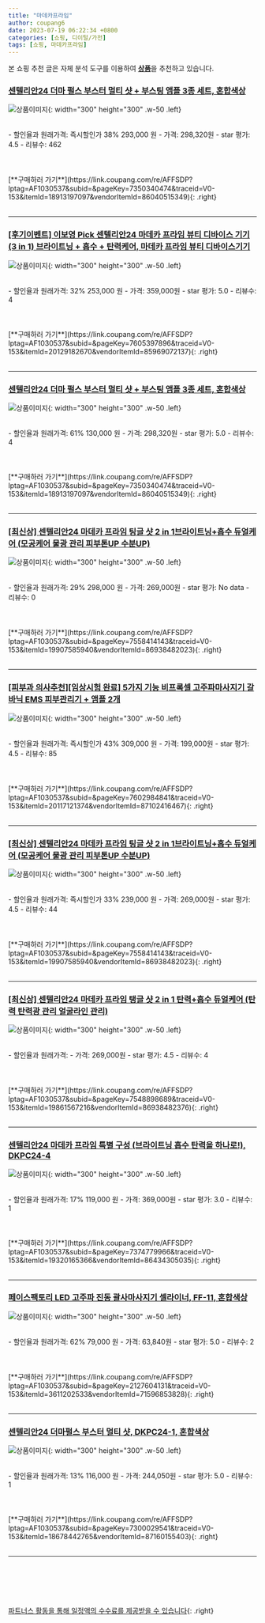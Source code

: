 ```yaml
---
title: "마데카프라임"
author: coupang6
date: 2023-07-19 06:22:34 +0800
categories: [쇼핑, 디이털/가전]
tags: [쇼핑, 마데카프라임]
---
```


본 쇼핑 추천 글은 자체 분석 도구를 이용하여 [**상품**](https://link.coupang.com/a/bao1ui)을 추천하고 있습니다.

### [센텔리안24 더마 펄스 부스터 멀티 샷 + 부스팅 앰플 3종 세트, 혼합색상](https://link.coupang.com/re/AFFSDP?lptag=AF1030537&subid=&pageKey=7350340474&traceid=V0-153&itemId=18913197097&vendorItemId=86040515349)

![상품이미지](https://thumbnail10.coupangcdn.com/thumbnails/remote/230x230ex/image/retail/images/2023/05/22/11/7/5b902867-ca34-49e1-8cfc-e8ec135ed7fa.png){: width="300" height="300" .w-50 .left}


<br>
- 할인율과 원래가격: 즉시할인가 38%  293,000   원
- 가격: 298,320원
- star 평가: 4.5
- 리뷰수: 462
<br>
<br>
<br>
<br>
[**구매하러 가기**](https://link.coupang.com/re/AFFSDP?lptag=AF1030537&subid=&pageKey=7350340474&traceid=V0-153&itemId=18913197097&vendorItemId=86040515349){: .right}
<br>
<br>

---

### [[후기이벤트] 이보영 Pick 센텔리안24 마데카 프라임 뷰티 디바이스 기기(3 in 1) 브라이트닝 + 흡수 + 탄력케어, 마데카 프라임 뷰티 디바이스기기](https://link.coupang.com/re/AFFSDP?lptag=AF1030537&subid=&pageKey=7605397896&traceid=V0-153&itemId=20129182670&vendorItemId=85969072137)

![상품이미지](https://thumbnail6.coupangcdn.com/thumbnails/remote/230x230ex/image/vendor_inventory/5602/58aaf9c098b12103a0edd4078055c7a909c4d0c4ff8a769b0e0892aadefb.jpg){: width="300" height="300" .w-50 .left}


<br>
- 할인율과 원래가격: 32%  253,000   원
- 가격: 359,000원
- star 평가: 5.0
- 리뷰수: 4
<br>
<br>
<br>
<br>
[**구매하러 가기**](https://link.coupang.com/re/AFFSDP?lptag=AF1030537&subid=&pageKey=7605397896&traceid=V0-153&itemId=20129182670&vendorItemId=85969072137){: .right}
<br>
<br>

---

### [센텔리안24 더마 펄스 부스터 멀티 샷 + 부스팅 앰플 3종 세트, 혼합색상](https://link.coupang.com/re/AFFSDP?lptag=AF1030537&subid=&pageKey=7350340474&traceid=V0-153&itemId=18913197097&vendorItemId=86040515349)

![상품이미지](https://thumbnail10.coupangcdn.com/thumbnails/remote/230x230ex/image/retail/images/2023/05/22/11/7/5b902867-ca34-49e1-8cfc-e8ec135ed7fa.png){: width="300" height="300" .w-50 .left}


<br>
- 할인율과 원래가격: 61%  130,000   원
- 가격: 298,320원
- star 평가: 5.0
- 리뷰수: 4
<br>
<br>
<br>
<br>
[**구매하러 가기**](https://link.coupang.com/re/AFFSDP?lptag=AF1030537&subid=&pageKey=7350340474&traceid=V0-153&itemId=18913197097&vendorItemId=86040515349){: .right}
<br>
<br>

---

### [[최신상] 센텔리안24 마데카 프라임 팅글 샷 2 in 1브라이트닝+흡수 듀얼케어 (모공케어 물광 관리 피부톤UP 수분UP)](https://link.coupang.com/re/AFFSDP?lptag=AF1030537&subid=&pageKey=7558414143&traceid=V0-153&itemId=19907585940&vendorItemId=86938482023)

![상품이미지](https://thumbnail7.coupangcdn.com/thumbnails/remote/230x230ex/image/vendor_inventory/653f/4bb7c63b58046f38ecd21911c70df4f947bf3c881235f87c87c521782962.jpg){: width="300" height="300" .w-50 .left}


<br>
- 할인율과 원래가격: 29%  298,000   원
- 가격: 269,000원
- star 평가: No data
- 리뷰수: 0
<br>
<br>
<br>
<br>
[**구매하러 가기**](https://link.coupang.com/re/AFFSDP?lptag=AF1030537&subid=&pageKey=7558414143&traceid=V0-153&itemId=19907585940&vendorItemId=86938482023){: .right}
<br>
<br>

---

### [[피부과 의사추천][임상시험 완료] 5가지 기능 비프록셀 고주파마사지기 갈바닉 EMS 피부관리기 + 앰플 2개](https://link.coupang.com/re/AFFSDP?lptag=AF1030537&subid=&pageKey=7602984841&traceid=V0-153&itemId=20117121374&vendorItemId=87102416467)

![상품이미지](https://thumbnail8.coupangcdn.com/thumbnails/remote/230x230ex/image/vendor_inventory/d5e6/c813613dfa9f52b39b47a9f4ecd8b9c3c36e4760983466faabbbf68d4d6c.jpg){: width="300" height="300" .w-50 .left}


<br>
- 할인율과 원래가격: 즉시할인가 43%  309,000   원
- 가격: 199,000원
- star 평가: 4.5
- 리뷰수: 85
<br>
<br>
<br>
<br>
[**구매하러 가기**](https://link.coupang.com/re/AFFSDP?lptag=AF1030537&subid=&pageKey=7602984841&traceid=V0-153&itemId=20117121374&vendorItemId=87102416467){: .right}
<br>
<br>

---

### [[최신상] 센텔리안24 마데카 프라임 팅글 샷 2 in 1브라이트닝+흡수 듀얼케어 (모공케어 물광 관리 피부톤UP 수분UP)](https://link.coupang.com/re/AFFSDP?lptag=AF1030537&subid=&pageKey=7558414143&traceid=V0-153&itemId=19907585940&vendorItemId=86938482023)

![상품이미지](https://thumbnail7.coupangcdn.com/thumbnails/remote/230x230ex/image/vendor_inventory/653f/4bb7c63b58046f38ecd21911c70df4f947bf3c881235f87c87c521782962.jpg){: width="300" height="300" .w-50 .left}


<br>
- 할인율과 원래가격: 즉시할인가 33%  239,000   원
- 가격: 269,000원
- star 평가: 4.5
- 리뷰수: 44
<br>
<br>
<br>
<br>
[**구매하러 가기**](https://link.coupang.com/re/AFFSDP?lptag=AF1030537&subid=&pageKey=7558414143&traceid=V0-153&itemId=19907585940&vendorItemId=86938482023){: .right}
<br>
<br>

---

### [[최신상] 센텔리안24 마데카 프라임 탱글 샷 2 in 1 탄력+흡수 듀얼케어 (탄력 탄력광 관리 얼굴라인 관리)](https://link.coupang.com/re/AFFSDP?lptag=AF1030537&subid=&pageKey=7548898689&traceid=V0-153&itemId=19861567216&vendorItemId=86938482376)

![상품이미지](https://thumbnail7.coupangcdn.com/thumbnails/remote/230x230ex/image/vendor_inventory/3813/c09767c01177b02f07ea2791d459d8ae043263ba28cf552b1c99a1cfb1ff.jpg){: width="300" height="300" .w-50 .left}


<br>
- 할인율과 원래가격: 
- 가격: 269,000원
- star 평가: 4.5
- 리뷰수: 4
<br>
<br>
<br>
<br>
[**구매하러 가기**](https://link.coupang.com/re/AFFSDP?lptag=AF1030537&subid=&pageKey=7548898689&traceid=V0-153&itemId=19861567216&vendorItemId=86938482376){: .right}
<br>
<br>

---

### [센텔리안24 마데카 프라임 특별 구성 (브라이트닝 흡수 탄력을 하나로!), DKPC24-4](https://link.coupang.com/re/AFFSDP?lptag=AF1030537&subid=&pageKey=7374779966&traceid=V0-153&itemId=19320165366&vendorItemId=86434305035)

![상품이미지](https://thumbnail10.coupangcdn.com/thumbnails/remote/230x230ex/image/vendor_inventory/00ae/7d65abff48eaa5cc5cf51b25f9686b6bb38747617c07d4495bb2331416f0.jpg){: width="300" height="300" .w-50 .left}


<br>
- 할인율과 원래가격: 17%  119,000   원
- 가격: 369,000원
- star 평가: 3.0
- 리뷰수: 1
<br>
<br>
<br>
<br>
[**구매하러 가기**](https://link.coupang.com/re/AFFSDP?lptag=AF1030537&subid=&pageKey=7374779966&traceid=V0-153&itemId=19320165366&vendorItemId=86434305035){: .right}
<br>
<br>

---

### [페이스팩토리 LED 고주파 진동 괄사마사지기 셀라이너, FF-11, 혼합색상](https://link.coupang.com/re/AFFSDP?lptag=AF1030537&subid=&pageKey=2127604131&traceid=V0-153&itemId=3611202533&vendorItemId=71596853828)

![상품이미지](https://thumbnail6.coupangcdn.com/thumbnails/remote/230x230ex/image/retail/images/9107767911816681-54660614-69c6-4dbe-ac78-b568c52776e0.jpg){: width="300" height="300" .w-50 .left}


<br>
- 할인율과 원래가격: 62%  79,000   원
- 가격: 63,840원
- star 평가: 5.0
- 리뷰수: 2
<br>
<br>
<br>
<br>
[**구매하러 가기**](https://link.coupang.com/re/AFFSDP?lptag=AF1030537&subid=&pageKey=2127604131&traceid=V0-153&itemId=3611202533&vendorItemId=71596853828){: .right}
<br>
<br>

---

### [센텔리안24 더마펄스 부스터 멀티 샷, DKPC24-1, 혼합색상](https://link.coupang.com/re/AFFSDP?lptag=AF1030537&subid=&pageKey=7300029541&traceid=V0-153&itemId=18678442765&vendorItemId=87160155403)

![상품이미지](https://thumbnail10.coupangcdn.com/thumbnails/remote/230x230ex/image/vendor_inventory/1512/c984575b77688f9a9f50f4acef0a7fa9bd821f75896ad656383a676d2657.jpg){: width="300" height="300" .w-50 .left}


<br>
- 할인율과 원래가격: 13%  116,000   원
- 가격: 244,050원
- star 평가: 5.0
- 리뷰수: 1
<br>
<br>
<br>
<br>
[**구매하러 가기**](https://link.coupang.com/re/AFFSDP?lptag=AF1030537&subid=&pageKey=7300029541&traceid=V0-153&itemId=18678442765&vendorItemId=87160155403){: .right}
<br>
<br>

---
<br><br><br><br><br> [파트너스 활동을 통해 일정액의 수수료를 제공받을 수 있습니다](https://link.coupang.com/a/bao1ui){: .right}